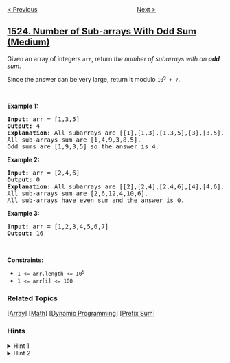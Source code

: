 <!--|This file generated by command(leetcode description); DO NOT EDIT.    |-->
<!--+----------------------------------------------------------------------+-->
<!--|@author    awesee <openset.wang@gmail.com>                           |-->
<!--|@link      https://github.com/awesee                                 |-->
<!--|@home      https://github.com/awesee/leetcode                        |-->
<!--+----------------------------------------------------------------------+-->

[< Previous](../count-odd-numbers-in-an-interval-range "Count Odd Numbers in an Interval Range")
　　　　　　　　　　　　　　　　
[Next >](../number-of-good-ways-to-split-a-string "Number of Good Ways to Split a String")

## [1524. Number of Sub-arrays With Odd Sum (Medium)](https://leetcode.com/problems/number-of-sub-arrays-with-odd-sum "和为奇数的子数组数目")

<p>Given an array of integers <code>arr</code>, return <em>the number of subarrays with an <strong>odd</strong> sum</em>.</p>

<p>Since the answer can be very large, return it modulo <code>10<sup>9</sup> + 7</code>.</p>

<p>&nbsp;</p>
<p><strong>Example 1:</strong></p>

<pre>
<strong>Input:</strong> arr = [1,3,5]
<strong>Output:</strong> 4
<strong>Explanation:</strong> All subarrays are [[1],[1,3],[1,3,5],[3],[3,5],[5]]
All sub-arrays sum are [1,4,9,3,8,5].
Odd sums are [1,9,3,5] so the answer is 4.
</pre>

<p><strong>Example 2:</strong></p>

<pre>
<strong>Input:</strong> arr = [2,4,6]
<strong>Output:</strong> 0
<strong>Explanation:</strong> All subarrays are [[2],[2,4],[2,4,6],[4],[4,6],[6]]
All sub-arrays sum are [2,6,12,4,10,6].
All sub-arrays have even sum and the answer is 0.
</pre>

<p><strong>Example 3:</strong></p>

<pre>
<strong>Input:</strong> arr = [1,2,3,4,5,6,7]
<strong>Output:</strong> 16
</pre>

<p>&nbsp;</p>
<p><strong>Constraints:</strong></p>

<ul>
	<li><code>1 &lt;= arr.length &lt;= 10<sup>5</sup></code></li>
	<li><code>1 &lt;= arr[i] &lt;= 100</code></li>
</ul>

### Related Topics
  [[Array](../../tag/array/README.md)]
  [[Math](../../tag/math/README.md)]
  [[Dynamic Programming](../../tag/dynamic-programming/README.md)]
  [[Prefix Sum](../../tag/prefix-sum/README.md)]

### Hints
<details>
<summary>Hint 1</summary>
Can we use the accumulative sum to keep track of all the odd-sum sub-arrays ?
</details>

<details>
<summary>Hint 2</summary>
if the current accu sum is odd, we care only about previous even accu sums and vice versa.
</details>
